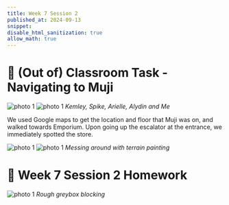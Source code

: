 ```yaml
---
title: Week 7 Session 2
published_at: 2024-09-13
snippet: 
disable_html_sanitization: true
allow_math: true
---
```


# :page_with_curl: (Out of) Classroom Task - Navigating to Muji

![photo 1](photos/34.jpg)
![photo 1](photos/35.jpg)
*Kemley, Spike, Arielle, Alydin and Me*

We used Google maps to get the location and floor that Muji was on, and walked towards Emporium. Upon going up the escalator at the entrance, we immediately spotted the store.

![photo 1](photos/36.png)
![photo 1](photos/37.png)
*Messing around with terrain painting*

# :page_with_curl: Week 7 Session 2 Homework 

![photo 1](photos/45.png)
*Rough greybox blocking*

